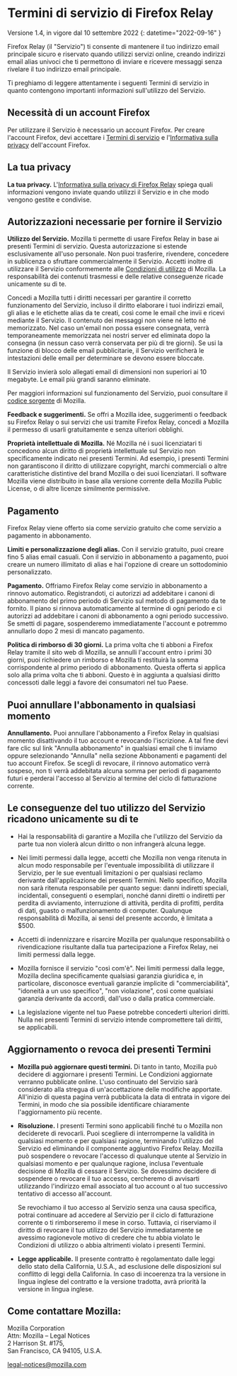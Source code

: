 ﻿# Termini di servizio di Firefox Relay

Versione 1.4, in vigore dal 10 settembre 2022
{: datetime="2022-09-16" }

Firefox Relay (il "Servizio") ti consente di mantenere il tuo indirizzo email principale sicuro e riservato quando utilizzi servizi online, creando indirizzi email alias univoci che ti permettono di inviare e ricevere messaggi senza rivelare il tuo indirizzo email principale.

Ti preghiamo di leggere attentamente i seguenti Termini di servizio in quanto contengono importanti informazioni sull'utilizzo del Servizio.

## Necessità di un account Firefox

Per utilizzare il Servizio è necessario un account Firefox. Per creare l'account Firefox, devi accettare i [Termini di servizio](https://www.mozilla.org/about/legal/terms/services/) e l'[Informativa sulla privacy](https://www.mozilla.org/privacy/firefox/) dell'account Firefox.

## La tua privacy

__La tua privacy.__ L'[Informativa sulla privacy di Firefox Relay](https://www.mozilla.org/privacy/firefox-relay/) spiega quali informazioni vengono inviate quando utilizzi il Servizio e in che modo vengono gestite e condivise.

## Autorizzazioni necessarie per fornire il Servizio

__Utilizzo del Servizio.__ Mozilla ti permette di usare Firefox Relay in base ai presenti Termini di servizio. Questa autorizzazione si estende esclusivamente all'uso personale. Non puoi trasferire, rivendere, concedere in sublicenza o sfruttare commercialmente il Servizio. Accetti inoltre di utilizzare il Servizio conformemente alle [Condizioni di utilizzo](https://www.mozilla.org/about/legal/acceptable-use/) di Mozilla. La responsabilità dei contenuti trasmessi e delle relative conseguenze ricade unicamente su di te.

Concedi a Mozilla tutti i diritti necessari per garantire il corretto funzionamento del Servizio, incluso il diritto elaborare i tuoi indirizzi email, gli alias e le etichette alias da te creati, così come le email che invii e ricevi mediante il Servizio. Il contenuto dei messaggi non viene né letto né memorizzato. Nel caso un'email non possa essere consegnata, verrà temporaneamente memorizzata nei nostri server ed eliminata dopo la consegna (in nessun caso verrà conservata per più di tre giorni). Se usi la funzione di blocco delle email pubblicitarie, il Servizio verificherà le intestazioni delle email per determinare se devono essere bloccate. 

Il Servizio invierà solo allegati email di dimensioni non superiori ai 10 megabyte. Le email più grandi saranno eliminate.

Per maggiori informazioni sul funzionamento del Servizio, puoi consultare il [codice sorgente](https://github.com/mozilla/fx-private-relay) di Mozilla.

__Feedback e suggerimenti.__ Se offri a Mozilla idee, suggerimenti o feedback su Firefox Relay o sui servizi che usi tramite Firefox Relay, concedi a Mozilla il permesso di usarli gratuitamente e senza ulteriori obblighi.

__Proprietà intellettuale di Mozilla.__ Né Mozilla né i suoi licenziatari ti concedono alcun diritto di proprietà intellettuale sul Servizio non specificamente indicato nei presenti Termini. Ad esempio, i presenti Termini non garantiscono il diritto di utilizzare copyright, marchi commerciali o altre caratteristiche distintive del brand Mozilla o dei suoi licenziatari. Il software Mozilla viene distribuito in base alla versione corrente della Mozilla Public License, o di altre licenze similmente permissive.

## Pagamento

Firefox Relay viene offerto sia come servizio gratuito che come servizio a pagamento in abbonamento.

__Limiti e personalizzazione degli alias.__ Con il servizio gratuito, puoi creare fino 5 alias email casuali. Con il servizio in abbonamento a pagamento, puoi creare un numero illimitato di alias e hai l'opzione di creare un sottodominio personalizzato.

__Pagamento.__ Offriamo Firefox Relay come servizio in abbonamento a rinnovo automatico. Registrandoti, ci autorizzi ad addebitare i canoni di abbonamento del primo periodo di Servizio sul metodo di pagamento da te fornito. Il piano si rinnova automaticamente al termine di ogni periodo e ci autorizzi ad addebitare i canoni di abbonamento a ogni periodo successivo. Se smetti di pagare, sospenderemo immediatamente l'account e potremmo annullarlo dopo 2 mesi di mancato pagamento.

__Politica di rimborso di 30 giorni.__ La prima volta che ti abboni a Firefox Relay tramite il sito web di Mozilla, se annulli l'account entro i primi 30 giorni, puoi richiedere un rimborso e Mozilla ti restituirà la somma corrispondente al primo periodo di abbonamento. Questa offerta si applica solo alla prima volta che ti abboni. Questo è in aggiunta a qualsiasi diritto concessoti dalle leggi a favore dei consumatori nel tuo Paese.

## Puoi annullare l'abbonamento in qualsiasi momento

__Annullamento.__ Puoi annullare l'abbonamento a Firefox Relay in qualsiasi momento disattivando il tuo account e revocando l'iscrizione. A tal fine devi fare clic sul link "Annulla abbonamento" in qualsiasi email che ti inviamo oppure selezionando "Annulla" nella sezione Abbonamenti e pagamenti del tuo account Firefox. Se scegli di revocare, il rinnovo automatico verrà sospeso, non ti verrà addebitata alcuna somma per periodi di pagamento futuri e perderai l'accesso al Servizio al termine del ciclo di fatturazione corrente.

## Le conseguenze del tuo utilizzo del Servizio ricadono unicamente su di te

* Hai la responsabilità di garantire a Mozilla che l'utilizzo del Servizio da parte tua non violerà alcun diritto o non infrangerà alcuna legge.

* Nei limiti permessi dalla legge, accetti che Mozilla non venga ritenuta in alcun modo responsabile per l'eventuale impossibilità di utilizzare il Servizio, per le sue eventuali limitazioni o per qualsiasi reclamo derivante dall'applicazione dei presenti Termini. Nello specifico, Mozilla non sarà ritenuta responsabile per quanto segue: danni indiretti speciali, incidentali, conseguenti o esemplari, nonché danni diretti o indiretti per perdita di avviamento, interruzione di attività, perdita di profitti, perdita di dati, guasto o malfunzionamento di computer. Qualunque responsabilità di Mozilla, ai sensi del presente accordo, è limitata a $500.

* Accetti di indennizzare e risarcire Mozilla per qualunque responsabilità o rivendicazione risultante dalla tua partecipazione a Firefox Relay, nei limiti permessi dalla legge.

* Mozilla fornisce il servizio "così com'è". Nei limiti permessi dalla legge, Mozilla declina specificamente qualsiasi garanzia giuridica e, in particolare, disconosce eventuali garanzie implicite di "commerciabilità", "idoneità a un uso specifico", "non violazione", così come qualsiasi garanzia derivante da accordi, dall'uso o dalla pratica commerciale.

* La legislazione vigente nel tuo Paese potrebbe concederti ulteriori diritti. Nulla nei presenti Termini di servizio intende compromettere tali diritti, se applicabili.

## Aggiornamento o revoca dei presenti Termini

* __Mozilla può aggiornare questi termini.__ Di tanto in tanto, Mozilla può decidere di aggiornare i presenti Termini. Le Condizioni aggiornate verranno pubblicate online. L'uso continuato del Servizio sarà considerato alla stregua di un'accettazione delle modifiche apportate. All'inizio di questa pagina verrà pubblicata la data di entrata in vigore dei Termini, in modo che sia possibile identificare chiaramente l'aggiornamento più recente.

* __Risoluzione.__ I presenti Termini sono applicabili finché tu o Mozilla non deciderete di revocarli. Puoi scegliere di interromperne la validità in qualsiasi momento e per qualsiasi ragione, terminando l'utilizzo del Servizio ed eliminando il componente aggiuntivo Firefox Relay. Mozilla può sospendere o revocare l'accesso di qualunque utente al Servizio in qualsiasi momento e per qualunque ragione, inclusa l'eventuale decisione di Mozilla di cessare il Servizio. Se dovessimo decidere di sospendere o revocare il tuo accesso, cercheremo di avvisarti utilizzando l'indirizzo email associato al tuo account o al tuo successivo tentativo di accesso all'account.

  Se revochiamo il tuo accesso al Servizio senza una causa specifica, potrai continuare ad accedere al Servizio per il ciclo di fatturazione corrente o ti rimborseremo il mese in corso. Tuttavia, ci riserviamo il diritto di revocare il tuo utilizzo del Servizio immediatamente se avessimo ragionevole motivo di credere che tu abbia violato le Condizioni di utilizzo o abbia altrimenti violato i presenti Termini.

* __Legge applicabile.__ Il presente contratto è regolamentato dalle leggi dello stato della California, U.S.A., ad esclusione delle disposizioni sul conflitto di leggi della California. In caso di incoerenza tra la versione in lingua inglese del contratto e la versione tradotta, avrà priorità la versione in lingua inglese.


## Come contattare Mozilla:

Mozilla Corporation  
Attn: Mozilla – Legal Notices  
2 Harrison St. #175,  
San Francisco, CA 94105, U.S.A.  

legal-notices@mozilla.com
